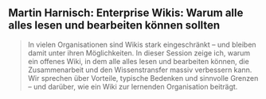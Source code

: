 ## Martin Harnisch: Enterprise Wikis: Warum alle alles lesen und bearbeiten können sollten

> In vielen Organisationen sind Wikis stark eingeschränkt – und bleiben damit unter ihren Möglichkeiten. In dieser Session zeige ich, warum ein offenes Wiki, in dem alle alles lesen und bearbeiten können, die Zusammenarbeit und den Wissenstransfer massiv verbessern kann. Wir sprechen über Vorteile, typische Bedenken und sinnvolle Grenzen – und darüber, wie ein Wiki zur lernenden Organisation beiträgt.